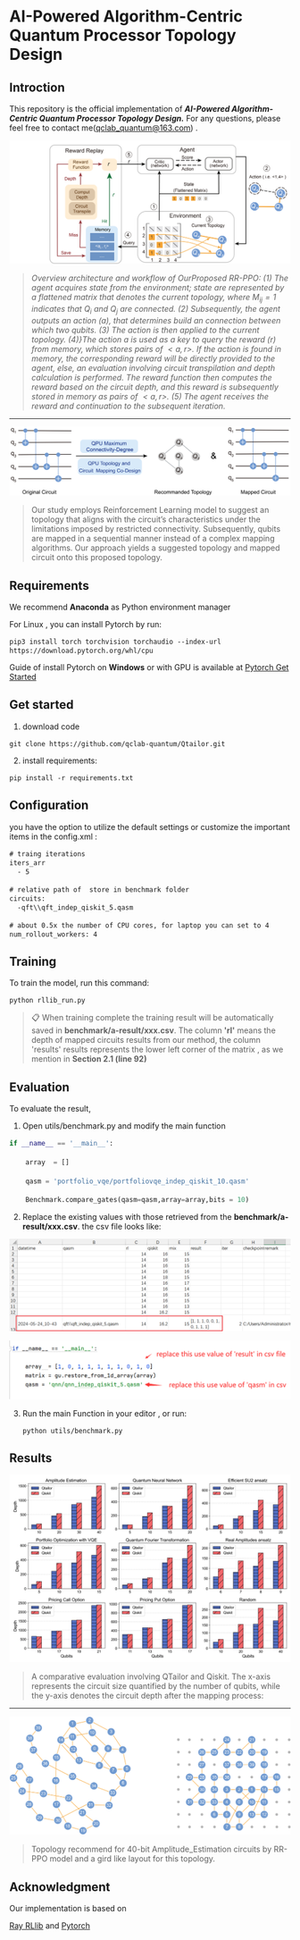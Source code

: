 # AI-Powered Algorithm-Centric Quantum Processor Topology Design



## Introction

This repository is the official implementation of ***AI-Powered Algorithm-Centric Quantum Processor Topology Design.***     For any questions, please feel free to contact me(qclab_quantum@163.com) .


![Overview](./temp/overview.png)

> *Overview architecture and workflow of OurProposed RR-PPO:  (1) The agent acquires state from the environment; state are represented by a flattened matrix that denotes the current topology, where $M_{ij} = 1$ indicates that $Q_i$ and $Q_j$ are connected. (2) Subsequently, the agent outputs an action ($a$), that determines  build an connection between which two qubits. (3) The action is then applied to the current topology. (4)}The action a is used as a key to query the reward ($r$) from memory, which stores pairs of $<a,r>$. If the action is found in memory, the corresponding reward  will be directly provided to the agent, else, an evaluation involving circuit transpilation and depth calculation is performed. The reward function then computes the reward based on the circuit depth, and this reward is subsequently stored in memory as pairs of $<a,r>$​​. (5) The agent receives the reward and continuation to the subsequent iteration.*

<hr/>

![](./temp/intro2.png)

> Our study employs Reinforcement Learning model to suggest an topology that aligns with the circuit’s characteristics under the limitations imposed by restricted connectivity. Subsequently, qubits are mapped in a sequential manner instead of a complex mapping algorithms. Our approach yields a suggested topology and mapped circuit onto this proposed topology.

## Requirements

We recommend **Anaconda** as Python environment manager

For Linux , you can  install Pytorch  by run:

```setup
pip3 install torch torchvision torchaudio --index-url https://download.pytorch.org/whl/cpu
```

Guide of install Pytorch on **Windows** or with GPU  is available at [Pytorch Get Started](https://pytorch.org/get-started/locally/)

## Get started

1. download code

```
git clone https://github.com/qclab-quantum/Qtailor.git
```

2. install requirements:

```setup
pip install -r requirements.txt
```

## Configuration

you have the option to utilize the default settings or customize the important items in the config.xml :

```
# traing iterations
iters_arr
  - 5
  
# relative path of  store in benchmark folder
circuits:
  -qft\\qft_indep_qiskit_5.qasm
  
# about 0.5x the number of CPU cores, for laptop you can set to 4
num_rollout_workers: 4
```



## Training

To train the model, run this command:

```train
python rllib_run.py
```

>📋  When training complete the training result will be automatically saved in **benchmark/a-result/xxx.csv**.
> The column **'rl'** means the depth of mapped circuits results from our method, the column 'results'  results represents the lower left corner of the matrix , as we mention in **Section 2.1 (line 92)**

## Evaluation

To evaluate the result,

1. Open utils/benchmark.py  and modify the main function

```python
if __name__ == '__main__':

    array  = []

    qasm = 'portfolio_vqe/portfoliovqe_indep_qiskit_10.qasm'

    Benchmark.compare_gates(qasm=qasm,array=array,bits = 10)
```

2. Replace the existing values with those retrieved from the **benchmark/a-result/xxx.csv**. the csv file looks like:

![](./temp/readme2.png)

![](./temp/readme1.png)



3. Run the main Function in your editor , or  run:

   ```shell
   python utils/benchmark.py
   ```



## Results

![](./data/fig/benchmarkBar.png)

>A comparative evaluation involving QTailor and Qiskit. The x-axis represents the circuit size quantified by the number of qubits, while the y-axis denotes the circuit depth after the mapping
>process:

<hr>

![](./data/fig/ae1.png) 

> Topology recommend for 40-bit Amplitude_Estimation circuits by RR-PPO model and a gird like layout for this topology.

## Acknowledgment
Our implementation is based on 

[Ray RLlib](https://github.com/ray-project/ray/tree/master/rllib) and [Pytorch]()

